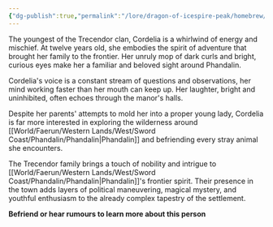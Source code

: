 ```yaml
---
{"dg-publish":true,"permalink":"/lore/dragon-of-icespire-peak/homebrew/npcs/phandalin/the-trecendor-family/cordelia-trecendor/"}
---
```


The youngest of the Trecendor clan, Cordelia is a whirlwind of energy and mischief. At twelve years old, she embodies the spirit of adventure that brought her family to the frontier. Her unruly mop of dark curls and bright, curious eyes make her a familiar and beloved sight around Phandalin.

Cordelia's voice is a constant stream of questions and observations, her mind working faster than her mouth can keep up. Her laughter, bright and uninhibited, often echoes through the manor's halls.

Despite her parents' attempts to mold her into a proper young lady, Cordelia is far more interested in exploring the wilderness around [[World/Faerun/Western Lands/West/Sword Coast/Phandalin/Phandalin\|Phandalin]] and befriending every stray animal she encounters.

The Trecendor family brings a touch of nobility and intrigue to [[World/Faerun/Western Lands/West/Sword Coast/Phandalin/Phandalin\|Phandalin]]'s frontier spirit. Their presence in the town adds layers of political maneuvering, magical mystery, and youthful enthusiasm to the already complex tapestry of the settlement.


**Befriend or hear rumours to learn more about this person**
